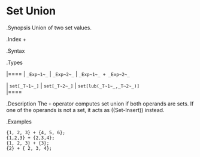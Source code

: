 # Set Union

.Synopsis
Union of two set values.

.Index
+

.Syntax

.Types

|====
| `_Exp~1~_`    |  `_Exp~2~_`    | `_Exp~1~_ + _Exp~2~_`      

| `set[_T~1~_]` |  `set[_T~2~_]` | `set[lub(_T~1~_,_T~2~_)]`  
|====

.Description
The `+` operator computes set union if both operands are sets. If one of the operands is not a set, it acts as ((Set-Insert)) instead.

.Examples
```rascal-shell
{1, 2, 3} + {4, 5, 6};
{1,2,3} + {2,3,4};
{1, 2, 3} + {3};
{2} + { 2, 3, 4};
```

